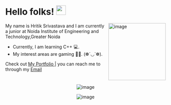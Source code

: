 # Hello folks! <img src="https://raw.githubusercontent.com/MartinHeinz/MartinHeinz/master/wave.gif" width="30px">
<img align="right" height="180px" src="https://pricode.io/wp-content/uploads/2019/04/gif-coder.gif" alt="image" />
<p align="left">
 
My name is Hritik Srivastava and I am currently a junior at Noida Institute of Engineering and Technology,Greater Noida
- Currently, I am learning C++ 💻. 
- My interest areas are gaming  👩‍💻. 
   (❁´◡`❁).

Check out [My Portfolio ](https://hritik0910.github.io/) | you can reach me to through my [Email](hritik.s.0910@gmail.com)
&nbsp;

# 

<!--<p align="center">
 <b>
  MY WEEKLY CODING ACTIVITY GRAPH
  </b>
</p>

<p align="center">
<img src=https://github.com/hritik0910/hritik0910/blob/master/images/stat.svg alt="image"/>
</p> -->

#

<p align="center">
<img src="https://github-readme-stats.vercel.app/api?username=Hritik0910&theme=radical&show_icons=true" alt="image" />
</p>


<p align="center">
<img src="https://komarev.com/ghpvc/?username=Hritik0910&color=red" alt="image" />
 </p>
